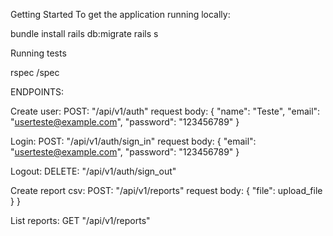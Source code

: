 Getting Started
To get the application running locally:

bundle install
rails db:migrate
rails s

Running tests

rspec /spec

ENDPOINTS:

Create user: POST: "/api/v1/auth" request body: { "name": "Teste", "email": "userteste@example.com", "password": "123456789" }

Login: POST: "/api/v1/auth/sign_in" request body: { "email": "userteste@example.com", "password": "123456789" }

Logout: DELETE: "/api/v1/auth/sign_out"

Create report csv: POST: "/api/v1/reports" request body: { "file": upload_file } }

List reports: GET "/api/v1/reports"

